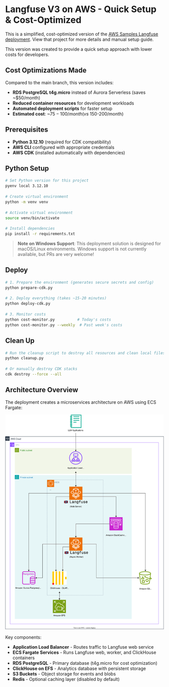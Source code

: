 # Langfuse V3 on AWS - Quick Setup & Cost-Optimized

This is a simplified, cost-optimized version of the [AWS Samples Langfuse deployment](https://github.com/aws-samples/deploy-langfuse-on-ecs-with-fargate/tree/main/langfuse-v3). View that project for more details and manual setup guide.

This version was created to provide a quick setup approach with lower costs for developers.

## Cost Optimizations Made

Compared to the main branch, this version includes:
- **RDS PostgreSQL t4g.micro** instead of Aurora Serverless (saves ~$50/month)
- **Reduced container resources** for development workloads
- **Automated deployment scripts** for faster setup
- **Estimated cost**: ~$75-100/month (vs ~$150-200/month)

## Prerequisites

- **Python 3.12.10** (required for CDK compatibility)
- **AWS CLI** configured with appropriate credentials
- **AWS CDK** (installed automatically with dependencies)

## Python Setup

```bash
# Set Python version for this project
pyenv local 3.12.10

# Create virtual environment
python -m venv venv

# Activate virtual environment
source venv/bin/activate

# Install dependencies
pip install -r requirements.txt
```

> **Note on Windows Support**: This deployment solution is designed for macOS/Linux environments. Windows support is not currently available, but PRs are very welcome!

## Deploy

```bash
# 1. Prepare the environment (generates secure secrets and config)
python prepare-cdk.py

# 2. Deploy everything (takes ~15-20 minutes)
python deploy-cdk.py

# 3. Monitor costs
python cost-monitor.py          # Today's costs
python cost-monitor.py --weekly  # Past week's costs
```

## Clean Up

```bash
# Run the cleanup script to destroy all resources and clean local files
python cleanup.py

# Or manually destroy CDK stacks
cdk destroy --force --all
```

## Architecture Overview

The deployment creates a microservices architecture on AWS using ECS Fargate:

![Langfuse V3 on AWS Architecture](langfuse-v3-on-aws-ecs-fargate-arch.svg)

Key components:
- **Application Load Balancer** - Routes traffic to Langfuse web service
- **ECS Fargate Services** - Runs Langfuse web, worker, and ClickHouse containers
- **RDS PostgreSQL** - Primary database (t4g.micro for cost optimization)
- **ClickHouse on EFS** - Analytics database with persistent storage
- **S3 Buckets** - Object storage for events and blobs
- **Redis** - Optional caching layer (disabled by default)